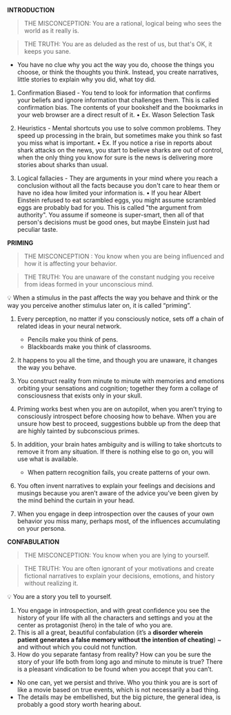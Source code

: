 **INTRODUCTION**

> THE MISCONCEPTION: You are a rational, logical being who sees the world
as it really is.
> 

> THE TRUTH: You are as deluded as the rest of us, but that's OK, it keeps you
sane.
> 
- You have no clue why you act the way you do, choose the things you choose, or think the
thoughts you think. Instead, you create narratives, little stories to explain why you did, what toy
did.
1. Confirmation Biased - You tend to look for information that confirms your beliefs and ignore
information that challenges them. This is called confirmation bias. The contents of your
bookshelf and the bookmarks in your web browser are a direct result of it.
• Ex. Wason Selection Task

2. Heuristics - Mental shortcuts you use to solve common problems. They speed up processing in
the brain, but sometimes make you think so fast you miss what is important.
• Ex. If you notice a rise in reports about shark attacks on the news, you start to believe
sharks are out of control, when the only thing you know for sure is the news is delivering
more stories about sharks than usual.

3. Logical fallacies - They are arguments in your mind where you reach a conclusion without all
the facts because you don't care to hear them or have no idea how limited your information is.
• If you hear Albert Einstein refused to eat scrambled eggs, you might assume scrambled
eggs are probably bad for you. This is called "the argument from authority". You assume if
someone is super-smart, then all of that person's decisions must be good ones, but maybe
Einstein just had peculiar taste.

**PRIMING**

> THE MISCONCEPTION : You know when you are being influenced and how it
is affecting your behavior.
> 

> THE TRUTH: You are unaware of the constant nudging you receive from
ideas formed in your unconscious mind.
> 

<aside>
💡 When a stimulus in the past affects the way you behave and think or the way you perceive another stimulus later on, it is called “priming”.

</aside>

1. Every perception, no matter if you consciously notice, sets off a chain of related ideas in your neural network. 
    - Pencils make you think of pens.
    - Blackboards make you think of classrooms.
2. It happens to you all the time, and though you are unaware, it changes the way you behave.

3. You construct reality from minute to minute with memories and emotions orbiting your
sensations and cognition; together they form a collage of consciousness that exists only in your skull.

4. Priming works best when you are on autopilot, when you aren’t trying to consciously introspect before choosing how to behave. When you are unsure how best to proceed, suggestions bubble up from the deep that are highly tainted by subconscious primes. 

5. In addition, your brain hates ambiguity and is willing to take shortcuts to remove it from any situation. If there is nothing else to go on, you will use what is available.
    - When pattern recognition fails, you create patterns of your own.
6. You often invent narratives to explain your feelings and decisions and musings
because you aren’t aware of the advice you’ve been given by the mind behind the curtain in your head.

7. When you engage in deep introspection over the causes of your own behavior
you miss many, perhaps most, of the influences accumulating on your persona.

**CONFABULATION**

> THE MISCONCEPTION:  You know when you are lying to yourself.
> 

> THE TRUTH: You are often ignorant of your motivations and create fictional
narratives to explain your decisions, emotions, and history without realizing it.
> 

<aside>
💡 You are a story you tell to yourself.

</aside>

1. You engage in introspection, and with great confidence you see the history of your life with all the characters and settings and you at the center as protagonist (hero) in the tale of who you are.  
2. This is all a great, beautiful confabulation (it’s a **disorder wherein patient generates a false memory without the intention of cheating**) 
~ and without which you could not function.
3. How do you separate fantasy from reality? How can you be sure the story of your life both from long ago and minute to minute is true? There is a pleasant vindication to be found when you accept that you can’t.
- No one can, yet we persist and thrive. Who you think you are is sort of like a movie based on true events, which is not necessarily a bad thing.
- The details may be embellished, but the big picture, the general idea, is probably a good story worth hearing about.

